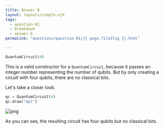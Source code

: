 ```yaml
---
title: Answer B
layout: layouts/simple.njk
tags:
  - question-01
  - breakdown
  - answer-b
permalink: "questions/question-01/{{ page.fileSlug }}.html"

---
```



```python
QuantumCircuit(4)
```

This is a valid constructor for a `QuantumCircuit`, because it passes an integer number representing the number of qubits.
But by only creating a circuit with four qubits, there are no classical bits.

Let's take a closer look:


```python
qc = QuantumCircuit(4)
qc.draw("mpl")
```




    
![png](output_19_0.png)
    



As you can see, the resulting circuit has four qubits but no classical bits.
